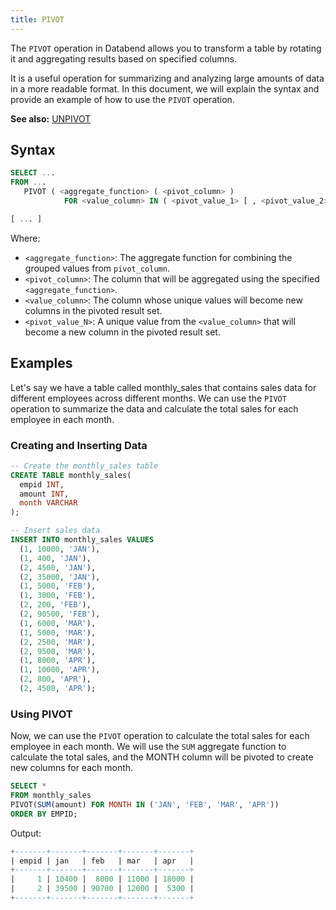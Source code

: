 ```yaml
---
title: PIVOT
---
```


The `PIVOT` operation in Databend allows you to transform a table by rotating it and aggregating results based on specified columns. 

It is a useful operation for summarizing and analyzing large amounts of data in a more readable format. In this document, we will explain the syntax and provide an example of how to use the `PIVOT` operation.

**See also:**
[UNPIVOT](./05-query-unpivot.md)


## Syntax

```sql
SELECT ...
FROM ...
   PIVOT ( <aggregate_function> ( <pivot_column> )
            FOR <value_column> IN ( <pivot_value_1> [ , <pivot_value_2> ... ] ) )

[ ... ]
```

Where:
* `<aggregate_function>`: The aggregate function for combining the grouped values from `pivot_column`.
* `<pivot_column>`: The column that will be aggregated using the specified `<aggregate_function>`.
* `<value_column>`: The column whose unique values will become new columns in the pivoted result set.
* `<pivot_value_N>`: A unique value from the `<value_column>` that will become a new column in the pivoted result set.


## Examples

Let's say we have a table called monthly_sales that contains sales data for different employees across different months. We can use the `PIVOT` operation to summarize the data and calculate the total sales for each employee in each month.

### Creating and Inserting Data


```sql
-- Create the monthly_sales table
CREATE TABLE monthly_sales(
  empid INT, 
  amount INT, 
  month VARCHAR
);

-- Insert sales data
INSERT INTO monthly_sales VALUES
  (1, 10000, 'JAN'),
  (1, 400, 'JAN'),
  (2, 4500, 'JAN'),
  (2, 35000, 'JAN'),
  (1, 5000, 'FEB'),
  (1, 3000, 'FEB'),
  (2, 200, 'FEB'),
  (2, 90500, 'FEB'),
  (1, 6000, 'MAR'),
  (1, 5000, 'MAR'),
  (2, 2500, 'MAR'),
  (2, 9500, 'MAR'),
  (1, 8000, 'APR'),
  (1, 10000, 'APR'),
  (2, 800, 'APR'),
  (2, 4500, 'APR');
```

### Using PIVOT

Now, we can use the `PIVOT` operation to calculate the total sales for each employee in each month. We will use the `SUM` aggregate function to calculate the total sales, and the MONTH column will be pivoted to create new columns for each month.

```sql
SELECT * 
FROM monthly_sales
PIVOT(SUM(amount) FOR MONTH IN ('JAN', 'FEB', 'MAR', 'APR'))
ORDER BY EMPID;
```

Output:
```sql
+-------+-------+-------+-------+-------+
| empid | jan   | feb   | mar   | apr   |
+-------+-------+-------+-------+-------+
|     1 | 10400 |  8000 | 11000 | 18000 |
|     2 | 39500 | 90700 | 12000 |  5300 |
+-------+-------+-------+-------+-------+
```